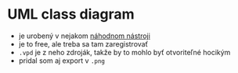 # UML class diagram
- je urobený v nejakom [náhodnom nástroji](visual-paradigm.com)
- je to free, ale treba sa tam zaregistrovať
- `.vpd` je z neho zdroják, takže by to mohlo byť otvoriteľné hocikým
- pridal som aj export v `.png`